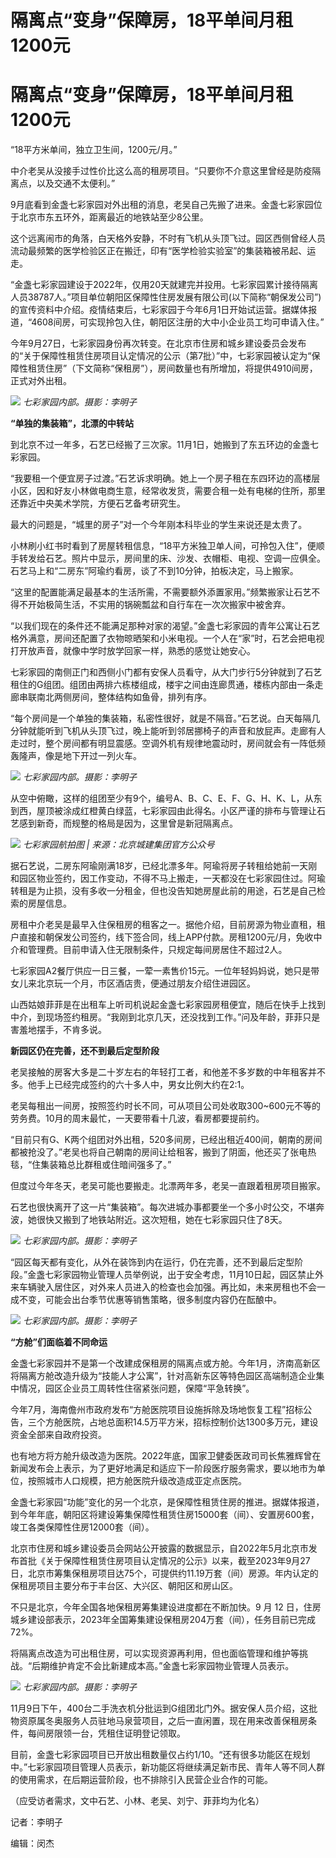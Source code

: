 # 隔离点“变身”保障房，18平单间月租1200元

# 隔离点“变身”保障房，18平单间月租1200元

“18平方米单间，独立卫生间，1200元/月。”

中介老吴从没接手过性价比这么高的租房项目。“只要你不介意这里曾经是防疫隔离点，以及交通不太便利。”

9月底看到金盏七彩家园对外出租的消息，老吴自己先搬了进来。金盏七彩家园位于北京市东五环外，距离最近的地铁站至少8公里。

这个远离闹市的角落，白天格外安静，不时有飞机从头顶飞过。园区西侧曾经人员流动最频繁的医学检验区正在搬迁，印有“医学检验实验室”的集装箱被吊起、运走。

“金盏七彩家园建设于2022年，仅用20天就建完并投用。七彩家园累计接待隔离人员38787人。”项目单位朝阳区保障性住房发展有限公司(以下简称“朝保发公司”)的宣传资料中介绍。疫情结束后，七彩家园于今年6月1日开始试运营。据媒体报道，“4608间房，可实现拎包入住，朝阳区注册的大中小企业员工均可申请入住。”

今年9月27日，七彩家园身份再次转变。在北京市住房和城乡建设委员会发布的“关于保障性租赁住房项目认定情况的公示（第7批）”中，七彩家园被认定为“保障性租赁住房”（下文简称“保租房”），房间数量也有所增加，将提供4910间房，正式对外出租。

![](https://inews.gtimg.com/om_bt/OVX_Wgu2h3jjlq5_CE47w0xmhwmsrTIckV5GoAxQ6jtwAAA/1000)
_七彩家园内部。摄影：李明子_

**“单独的集装箱”，北漂的中转站**

到北京不过一年多，石艺已经搬了三次家。11月1日，她搬到了东五环边的金盏七彩家园。

“我要租一个便宜房子过渡。”石艺诉求明确。她上一个房子租在东四环边的高楼层小区，因和好友小林做电商生意，经常收发货，需要合租一处有电梯的住所，那里还靠近中央美术学院，方便石艺备考研究生。

最大的问题是，“城里的房子”对一个今年刚本科毕业的学生来说还是太贵了。

小林刷小红书时看到了房屋转租信息，“18平方米独卫单人间，可拎包入住”，便顺手转发给石艺。照片中显示，房间里的床、沙发、衣帽柜、电视、空调一应俱全。石艺马上和“二房东”阿瑜约看房，谈了不到10分钟，拍板决定，马上搬家。

“这里的配置能满足最基本的生活所需，不需要额外添置家用。”频繁搬家让石艺不得不开始极简生活，不实用的锅碗瓢盆和自行车在一次次搬家中被舍弃。

“以我们现在的条件还不能满足那种对家的渴望。”金盏七彩家园的青年公寓让石艺格外满意，房间还配置了衣物晾晒架和小米电视。一个人在“家”时，石艺会把电视打开放声音，就像中学时放学回家一样，熟悉的感觉让她安心。

七彩家园的南侧正门和西侧小门都有安保人员看守，从大门步行5分钟就到了石艺租住的G组团。组团由两排六栋楼组成，楼宇之间由连廊贯通，楼栋内部由一条走廊串联南北两侧房间，整体结构如鱼骨，排列有序。

“每个房间是一个单独的集装箱，私密性很好，就是不隔音。”石艺说。白天每隔几分钟就能听到飞机从头顶飞过，晚上能听到邻居挪椅子的声音和放屁声。走廊有人走过时，整个房间都有明显震感。空调外机有规律地震动时，房间就会有一阵低频轰隆声，像是地下开过一列火车。

![](https://inews.gtimg.com/om_bt/OLhINsaWarN-Z3LBCDWDe3CNf1kBB3Z3EbhbMh3xIYEaAAA/1000)
_七彩家园内部。摄影：李明子_

从空中俯瞰，这样的组团至少有9个，编号A、B、C、E、F、G、H、K、L，从东到西，屋顶被涂成红橙黄白绿蓝，七彩家园由此得名。小区严谨的排布与管理让石艺感到新奇，而规整的格局是因为，这里曾是新冠隔离点。

![](https://inews.gtimg.com/om_bt/OAOJOgDDT1GOepsvc0u5goOiQ4qO0NSNTKPIZIU9gn63EAA/1000)
_七彩家园航拍图 | 来源：北京城建集团官方公众号_

据石艺说，二房东阿瑜刚满18岁，已经北漂多年。阿瑜将房子转租给她前一天刚和园区物业签约，因工作变动，不得不马上搬走，一天都没在七彩家园住过。阿瑜转租是为止损，没有多收一分租金，但也没告知她房屋此前的用途，石艺是自己检索的房屋信息。

房租中介老吴是最早入住保租房的租客之一。据他介绍，目前房源为物业直租，租户直接和朝保发公司签约，线下签合同，线上APP付款。房租1200元/月，免收中介和管理费。目前申请入住无限制条件，只规定每间房居住不超过2人。

七彩家园A2餐厅供应一日三餐，一荤一素售价15元。一位年轻妈妈说，她只是带女儿来北京玩一个月，市区酒店贵，便通过朋友介绍住进园区。

山西姑娘菲菲是在出租车上听司机说起金盏七彩家园房租便宜，随后在快手上找到中介，到现场签约租房。“我刚到北京几天，还没找到工作。”问及年龄，菲菲只是害羞地摆手，不肯多说。

**新园区仍在完善，还不到最后定型阶段**

老吴接触的房客大多是二十岁左右的年轻打工者，和他差不多岁数的中年租客并不多。他手上已经完成签约的六十多人中，男女比例大约在2:1。

老吴每租出一间房，按照签约时长不同，可从项目公司处收取300~600元不等的劳务费。10月的周末最忙，一天要带看十几波，看房都要提前约。

“目前只有G、K两个组团对外出租，520多间房，已经出租近400间，朝南的房间都被抢没了。”老吴也将自己朝南的房间让给租客，搬到了阴面，他还买了张电热毯，“住集装箱总比群租或住暗间强多了。”

但度过今年冬天，老吴可能也要搬走。北漂两年多，老吴一直跟着租房项目搬家。

石艺也很快离开了这一片“集装箱”。每次进城办事都要坐一个多小时公交，不堪奔波，她很快又搬到了地铁站附近。这次短租，她在七彩家园只住了8天。

![](https://inews.gtimg.com/om_bt/OiqADR1cnQI7GV41UsNGwNJ-G3y2PJBpJND6G4hdQnKe0AA/1000)
_七彩家园内部。摄影：李明子_

“园区每天都有变化，从外在装饰到内在运行，仍在完善，还不到最后定型阶段。”金盏七彩家园物业管理人员举例说，出于安全考虑，11月10日起，园区禁止外来车辆驶入居住区，对外来人员进入的检查也会加强。再比如，未来房租也不会一成不变，可能会出台季节优惠等销售策略，很多制度内容仍在酝酿中。

![](https://inews.gtimg.com/om_bt/OKceIVBPQdSwwUEN6qxbYFscRgv4z9piRao6n2kCHfc2QAA/1000)
_七彩家园内部。摄影：李明子_

**“方舱”们面临着不同命运**

金盏七彩家园并不是第一个改建成保租房的隔离点或方舱。今年1月，济南高新区将隔离方舱改造升级为“技能人才公寓”，针对高新东区等特色园区高端制造企业集中情况，园区企业员工周转性住宿紧张问题，保障“平急转换”。

今年7月，海南儋州市政府发布“方舱医院项目设施拆除及场地恢复工程”招标公告，三个方舱医院，占地总面积14.5万平方米，招标控制价达1300多万元，建设资金全部来自政府投资。

也有地方将方舱升级改造为医院。2022年底，国家卫健委医政司司长焦雅辉曾在新闻发布会上表示，为了更好地满足和适应下一阶段医疗服务需求，要以地市为单位，按照城市人口规模，把方舱医院升级改造成亚定点医院。

金盏七彩家园“功能”变化的另一个北京，是保障性租赁住房的推进。据媒体报道，到今年年底，朝阳区将建设筹集保障性租赁住房15000套（间）、安置房600套，竣工各类保障性住房12000套（间）。

北京市住房和城乡建设委员会网站公开披露的数据显示，自2022年5月北京市发布首批《关于保障性租赁住房项目认定情况的公示》以来，截至2023年9月27日，北京市筹集保租房项目达75个，可提供约11.19万套（间）房源。年内认定的保租房项目主要分布于丰台区、大兴区、朝阳区和房山区。

不只是北京，今年全国各地保租房筹集建设进度都在不断加快。9 月 12
日，住房城乡建设部表示，2023年全国筹集建设保租房204万套（间），任务目前已完成72%。

将隔离点改造为可出租住房，可以实现资源再利用，但也面临管理和维护等挑战。“后期维护肯定不会比新建成本高。”金盏七彩家园物业管理人员表示。

![](https://inews.gtimg.com/om_bt/Oy2lowes19CHTVYrjlufmgTpdBzgZAcrJqW7O_y2fyFW0AA/1000)
_七彩家园内部。摄影：李明子_

11月9日下午，400台二手洗衣机分批运到G组团北门外。据安保人员介绍，这批物资原属冬奥服务人员驻地马泉营项目，之后一直闲置，现在用来改善保租房条件，每间房限领一台，凭租住证明登记领取。

目前，金盏七彩家园项目已开放出租数量仅占约1/10。“还有很多功能区在规划中。”七彩家园项目管理人员表示，新功能区将继续满足新市民、青年人等不同人群的使用需求，在后期运营阶段，也不排除引入民营企业合作的可能。

（应受访者需求，文中石艺、小林、老吴、刘宁、菲菲均为化名）

记者：李明子

编辑：闵杰


